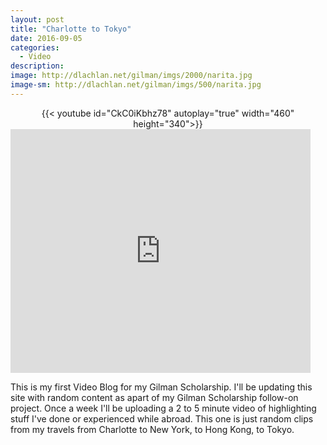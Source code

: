 ```yaml
---
layout: post
title: "Charlotte to Tokyo"
date: 2016-09-05
categories:
  - Video
description: 
image: http://dlachlan.net/gilman/imgs/2000/narita.jpg
image-sm: http://dlachlan.net/gilman/imgs/500/narita.jpg
---
```

<center>
{{< youtube id="CkC0iKbhz78" autoplay="true" width="460" height="340">}}
</center>

<iframe  title="YouTube video player" width="480" height="390" src="http://www.youtube.com/watch?v=CkC0iKbhz78?autoplay=1" frameborder="0" allowfullscreen></iframe>

<br>

<p>This is my first Video Blog for my Gilman Scholarship. I'll be updating this site with random content as apart of my Gilman Scholarship follow-on project. Once a week I'll be uploading a 2 to 5 minute video of highlighting stuff I've done or experienced while abroad. This one is just random clips from my travels from Charlotte to New York, to Hong Kong, to Tokyo.</p> 

<br><br>
